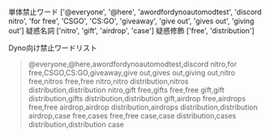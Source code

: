 単体禁止ワード ['@everyone', '@here', 'awordfordynoautomodtest', 'discord nitro', 'for free', 'CSGO', 'CS:GO', 'giveaway', 'give out', 'gives out', 'giving out']
疑惑名詞 ['nitro', 'gift', 'airdrop', 'case']
疑惑修飾 ['free', 'distribution']

Dyno向け禁止ワードリスト
> @everyone,@here,awordfordynoautomodtest,discord nitro,for free,CSGO,CS:GO,giveaway,give out,gives out,giving out,nitro free,nitros free,free nitro,nitro distribution,nitros distribution,distribution nitro,gift free,gifts free,free gift,gift distribution,gifts distribution,distribution gift,airdrop free,airdrops free,free airdrop,airdrop distribution,airdrops distribution,distribution airdrop,case free,cases free,free case,case distribution,cases distribution,distribution case